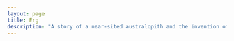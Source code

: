 ```yaml
---
layout: page
title: Erg
description: "A story of a near-sited australopith and the invention of the sandwich."
---
```



<!-- draw.io diagram -->
<div class="mxgraph" style="max-width:100%;border:1px solid transparent;" data-mxgraph="{&quot;highlight&quot;:&quot;#0000ff&quot;,&quot;nav&quot;:true,&quot;resize&quot;:true,&quot;page&quot;:0,&quot;dark-mode&quot;:&quot;auto&quot;,&quot;toolbar&quot;:&quot;pages zoom lightbox&quot;,&quot;edit&quot;:&quot;_blank&quot;,&quot;xml&quot;:&quot;&lt;mxfile host=\&quot;Electron\&quot; agent=\&quot;Mozilla/5.0 (X11; Linux x86_64) AppleWebKit/537.36 (KHTML, like Gecko) draw.io/26.1.1 Chrome/134.0.6998.205 Electron/35.2.1 Safari/537.36\&quot; version=\&quot;26.1.1\&quot; pages=\&quot;13\&quot;&gt;\n  &lt;diagram name=\&quot;Nobody Likes Erg\&quot; id=\&quot;QZPEu80qxovob1gnPCV5\&quot;&gt;\n    &lt;mxGraphModel dx=\&quot;1434\&quot; dy=\&quot;1027\&quot; grid=\&quot;1\&quot; gridSize=\&quot;10\&quot; guides=\&quot;1\&quot; tooltips=\&quot;1\&quot; connect=\&quot;1\&quot; arrows=\&quot;1\&quot; fold=\&quot;1\&quot; page=\&quot;0\&quot; pageScale=\&quot;1\&quot; pageWidth=\&quot;827\&quot; pageHeight=\&quot;1169\&quot; math=\&quot;0\&quot; shadow=\&quot;0\&quot;&gt;\n      &lt;root&gt;\n        &lt;mxCell id=\&quot;amh-8aiPDiY4Bg3acuk9-0\&quot; /&gt;\n        &lt;mxCell id=\&quot;amh-8aiPDiY4Bg3acuk9-1\&quot; parent=\&quot;amh-8aiPDiY4Bg3acuk9-0\&quot; /&gt;\n        &lt;mxCell id=\&quot;amh-8aiPDiY4Bg3acuk9-2\&quot; value=\&quot;\&quot; style=\&quot;rounded=0;whiteSpace=wrap;html=1;hachureGap=4;fontFamily=Architects Daughter;fontSource=https%3A%2F%2Ffonts.googleapis.com%2Fcss%3Ffamily%3DArchitects%2BDaughter;strokeColor=none;rotation=0;\&quot; parent=\&quot;amh-8aiPDiY4Bg3acuk9-1\&quot; vertex=\&quot;1\&quot;&gt;\n          &lt;mxGeometry width=\&quot;720\&quot; height=\&quot;405\&quot; as=\&quot;geometry\&quot; /&gt;\n        &lt;/mxCell&gt;\n        &lt;mxCell id=\&quot;amh-8aiPDiY4Bg3acuk9-3\&quot; value=\&quot;\&quot; style=\&quot;endArrow=none;html=1;rounded=0;hachureGap=4;fontFamily=Architects Daughter;fontSource=https%3A%2F%2Ffonts.googleapis.com%2Fcss%3Ffamily%3DArchitects%2BDaughter;entryX=0.5;entryY=0;entryDx=0;entryDy=0;exitX=0.5;exitY=1;exitDx=0;exitDy=0;strokeWidth=1.9685;strokeColor=#808080;\&quot; parent=\&quot;amh-8aiPDiY4Bg3acuk9-1\&quot; source=\&quot;amh-8aiPDiY4Bg3acuk9-2\&quot; target=\&quot;amh-8aiPDiY4Bg3acuk9-2\&quot; edge=\&quot;1\&quot;&gt;\n          &lt;mxGeometry width=\&quot;50\&quot; height=\&quot;50\&quot; relative=\&quot;1\&quot; as=\&quot;geometry\&quot;&gt;\n            &lt;mxPoint x=\&quot;280\&quot; y=\&quot;50\&quot; as=\&quot;sourcePoint\&quot; /&gt;\n            &lt;mxPoint x=\&quot;330\&quot; as=\&quot;targetPoint\&quot; /&gt;\n          &lt;/mxGeometry&gt;\n        &lt;/mxCell&gt;\n        &lt;object label=\&quot;Words\&quot; id=\&quot;amh-8aiPDiY4Bg3acuk9-4\&quot;&gt;\n          &lt;mxCell parent=\&quot;amh-8aiPDiY4Bg3acuk9-0\&quot; /&gt;\n        &lt;/object&gt;\n        &lt;mxCell id=\&quot;amh-8aiPDiY4Bg3acuk9-5\&quot; value=\&quot;erg makes the erg\&quot; style=\&quot;text;html=1;align=center;verticalAlign=middle;whiteSpace=wrap;rounded=0;fontFamily=Architects Daughter;fontSource=https%3A%2F%2Ffonts.googleapis.com%2Fcss%3Ffamily%3DArchitects%2BDaughter;fontSize=18;\&quot; parent=\&quot;amh-8aiPDiY4Bg3acuk9-4\&quot; vertex=\&quot;1\&quot;&gt;\n          &lt;mxGeometry y=\&quot;40\&quot; width=\&quot;360\&quot; height=\&quot;40\&quot; as=\&quot;geometry\&quot; /&gt;\n        &lt;/mxCell&gt;\n        &lt;mxCell id=\&quot;JD22osrGW74cKd4msxxX-0\&quot; value=\&quot;and nobody likes erg\&quot; style=\&quot;text;html=1;align=center;verticalAlign=middle;whiteSpace=wrap;rounded=0;fontFamily=Architects Daughter;fontSource=https%3A%2F%2Ffonts.googleapis.com%2Fcss%3Ffamily%3DArchitects%2BDaughter;fontSize=18;\&quot; parent=\&quot;amh-8aiPDiY4Bg3acuk9-4\&quot; vertex=\&quot;1\&quot;&gt;\n          &lt;mxGeometry x=\&quot;360\&quot; y=\&quot;320\&quot; width=\&quot;360\&quot; height=\&quot;40\&quot; as=\&quot;geometry\&quot; /&gt;\n        &lt;/mxCell&gt;\n      &lt;/root&gt;\n    &lt;/mxGraphModel&gt;\n  &lt;/diagram&gt;\n  &lt;diagram name=\&quot;Everyone Loves Mi\&quot; id=\&quot;JEcdtIoJzLWB3q-GLb_C\&quot;&gt;\n    &lt;mxGraphModel dx=\&quot;1434\&quot; dy=\&quot;1027\&quot; grid=\&quot;1\&quot; gridSize=\&quot;10\&quot; guides=\&quot;1\&quot; tooltips=\&quot;1\&quot; connect=\&quot;1\&quot; arrows=\&quot;1\&quot; fold=\&quot;1\&quot; page=\&quot;0\&quot; pageScale=\&quot;1\&quot; pageWidth=\&quot;827\&quot; pageHeight=\&quot;1169\&quot; math=\&quot;0\&quot; shadow=\&quot;0\&quot;&gt;\n      &lt;root&gt;\n        &lt;mxCell id=\&quot;4rrEn7LAhZheVlkbRo6T-0\&quot; /&gt;\n        &lt;mxCell id=\&quot;4rrEn7LAhZheVlkbRo6T-1\&quot; parent=\&quot;4rrEn7LAhZheVlkbRo6T-0\&quot; /&gt;\n        &lt;mxCell id=\&quot;4rrEn7LAhZheVlkbRo6T-2\&quot; value=\&quot;\&quot; style=\&quot;rounded=0;whiteSpace=wrap;html=1;hachureGap=4;fontFamily=Architects Daughter;fontSource=https%3A%2F%2Ffonts.googleapis.com%2Fcss%3Ffamily%3DArchitects%2BDaughter;strokeColor=none;rotation=0;\&quot; vertex=\&quot;1\&quot; parent=\&quot;4rrEn7LAhZheVlkbRo6T-1\&quot;&gt;\n          &lt;mxGeometry width=\&quot;720\&quot; height=\&quot;405\&quot; as=\&quot;geometry\&quot; /&gt;\n        &lt;/mxCell&gt;\n        &lt;mxCell id=\&quot;4rrEn7LAhZheVlkbRo6T-3\&quot; value=\&quot;\&quot; style=\&quot;endArrow=none;html=1;rounded=0;hachureGap=4;fontFamily=Architects Daughter;fontSource=https%3A%2F%2Ffonts.googleapis.com%2Fcss%3Ffamily%3DArchitects%2BDaughter;entryX=0.5;entryY=0;entryDx=0;entryDy=0;exitX=0.5;exitY=1;exitDx=0;exitDy=0;strokeWidth=1.9685;strokeColor=#808080;\&quot; edge=\&quot;1\&quot; parent=\&quot;4rrEn7LAhZheVlkbRo6T-1\&quot; source=\&quot;4rrEn7LAhZheVlkbRo6T-2\&quot; target=\&quot;4rrEn7LAhZheVlkbRo6T-2\&quot;&gt;\n          &lt;mxGeometry width=\&quot;50\&quot; height=\&quot;50\&quot; relative=\&quot;1\&quot; as=\&quot;geometry\&quot;&gt;\n            &lt;mxPoint x=\&quot;280\&quot; y=\&quot;50\&quot; as=\&quot;sourcePoint\&quot; /&gt;\n            &lt;mxPoint x=\&quot;330\&quot; as=\&quot;targetPoint\&quot; /&gt;\n          &lt;/mxGeometry&gt;\n        &lt;/mxCell&gt;\n        &lt;object label=\&quot;Words\&quot; id=\&quot;4rrEn7LAhZheVlkbRo6T-4\&quot;&gt;\n          &lt;mxCell parent=\&quot;4rrEn7LAhZheVlkbRo6T-0\&quot; /&gt;\n        &lt;/object&gt;\n        &lt;mxCell id=\&quot;4rrEn7LAhZheVlkbRo6T-5\&quot; value=\&quot;and everybody loves mi&amp;amp;nbsp;\&quot; style=\&quot;text;html=1;align=center;verticalAlign=middle;whiteSpace=wrap;rounded=0;fontFamily=Architects Daughter;fontSource=https%3A%2F%2Ffonts.googleapis.com%2Fcss%3Ffamily%3DArchitects%2BDaughter;fontSize=18;\&quot; vertex=\&quot;1\&quot; parent=\&quot;4rrEn7LAhZheVlkbRo6T-4\&quot;&gt;\n          &lt;mxGeometry x=\&quot;360\&quot; y=\&quot;320\&quot; width=\&quot;360\&quot; height=\&quot;40\&quot; as=\&quot;geometry\&quot; /&gt;\n        &lt;/mxCell&gt;\n        &lt;mxCell id=\&quot;6OlG3JriuqugcA_fWpbK-0\&quot; value=\&quot;mi &amp;lt;i&amp;gt;always&amp;lt;/i&amp;gt; gets the mi\&quot; style=\&quot;text;html=1;align=center;verticalAlign=middle;whiteSpace=wrap;rounded=0;fontFamily=Architects Daughter;fontSource=https%3A%2F%2Ffonts.googleapis.com%2Fcss%3Ffamily%3DArchitects%2BDaughter;fontSize=18;\&quot; vertex=\&quot;1\&quot; parent=\&quot;4rrEn7LAhZheVlkbRo6T-4\&quot;&gt;\n          &lt;mxGeometry y=\&quot;40\&quot; width=\&quot;360\&quot; height=\&quot;40\&quot; as=\&quot;geometry\&quot; /&gt;\n        &lt;/mxCell&gt;\n      &lt;/root&gt;\n    &lt;/mxGraphModel&gt;\n  &lt;/diagram&gt;\n  &lt;diagram name=\&quot;Everyone Needs Om\&quot; id=\&quot;1pNPK9tBkwsveUk4T5MH\&quot;&gt;\n    &lt;mxGraphModel dx=\&quot;1434\&quot; dy=\&quot;1027\&quot; grid=\&quot;1\&quot; gridSize=\&quot;10\&quot; guides=\&quot;1\&quot; tooltips=\&quot;1\&quot; connect=\&quot;1\&quot; arrows=\&quot;1\&quot; fold=\&quot;1\&quot; page=\&quot;0\&quot; pageScale=\&quot;1\&quot; pageWidth=\&quot;827\&quot; pageHeight=\&quot;1169\&quot; math=\&quot;0\&quot; shadow=\&quot;0\&quot;&gt;\n      &lt;root&gt;\n        &lt;mxCell id=\&quot;hsqiQDJoUlT4yYOEo-7u-0\&quot; /&gt;\n        &lt;mxCell id=\&quot;hsqiQDJoUlT4yYOEo-7u-1\&quot; parent=\&quot;hsqiQDJoUlT4yYOEo-7u-0\&quot; /&gt;\n        &lt;mxCell id=\&quot;hsqiQDJoUlT4yYOEo-7u-2\&quot; value=\&quot;\&quot; style=\&quot;rounded=0;whiteSpace=wrap;html=1;hachureGap=4;fontFamily=Architects Daughter;fontSource=https%3A%2F%2Ffonts.googleapis.com%2Fcss%3Ffamily%3DArchitects%2BDaughter;strokeColor=none;rotation=0;\&quot; vertex=\&quot;1\&quot; parent=\&quot;hsqiQDJoUlT4yYOEo-7u-1\&quot;&gt;\n          &lt;mxGeometry width=\&quot;720\&quot; height=\&quot;405\&quot; as=\&quot;geometry\&quot; /&gt;\n        &lt;/mxCell&gt;\n        &lt;mxCell id=\&quot;hsqiQDJoUlT4yYOEo-7u-3\&quot; value=\&quot;\&quot; style=\&quot;endArrow=none;html=1;rounded=0;hachureGap=4;fontFamily=Architects Daughter;fontSource=https%3A%2F%2Ffonts.googleapis.com%2Fcss%3Ffamily%3DArchitects%2BDaughter;entryX=0.5;entryY=0;entryDx=0;entryDy=0;exitX=0.5;exitY=1;exitDx=0;exitDy=0;strokeWidth=1.9685;strokeColor=#808080;\&quot; edge=\&quot;1\&quot; parent=\&quot;hsqiQDJoUlT4yYOEo-7u-1\&quot; source=\&quot;hsqiQDJoUlT4yYOEo-7u-2\&quot; target=\&quot;hsqiQDJoUlT4yYOEo-7u-2\&quot;&gt;\n          &lt;mxGeometry width=\&quot;50\&quot; height=\&quot;50\&quot; relative=\&quot;1\&quot; as=\&quot;geometry\&quot;&gt;\n            &lt;mxPoint x=\&quot;280\&quot; y=\&quot;50\&quot; as=\&quot;sourcePoint\&quot; /&gt;\n            &lt;mxPoint x=\&quot;330\&quot; as=\&quot;targetPoint\&quot; /&gt;\n          &lt;/mxGeometry&gt;\n        &lt;/mxCell&gt;\n        &lt;object label=\&quot;Words\&quot; id=\&quot;hsqiQDJoUlT4yYOEo-7u-4\&quot;&gt;\n          &lt;mxCell parent=\&quot;hsqiQDJoUlT4yYOEo-7u-0\&quot; /&gt;\n        &lt;/object&gt;\n        &lt;mxCell id=\&quot;hsqiQDJoUlT4yYOEo-7u-5\&quot; value=\&quot;and everybody, including erg, loves om\&quot; style=\&quot;text;html=1;align=center;verticalAlign=middle;whiteSpace=wrap;rounded=0;fontFamily=Architects Daughter;fontSource=https%3A%2F%2Ffonts.googleapis.com%2Fcss%3Ffamily%3DArchitects%2BDaughter;fontSize=18;\&quot; vertex=\&quot;1\&quot; parent=\&quot;hsqiQDJoUlT4yYOEo-7u-4\&quot;&gt;\n          &lt;mxGeometry x=\&quot;360\&quot; y=\&quot;320\&quot; width=\&quot;360\&quot; height=\&quot;40\&quot; as=\&quot;geometry\&quot; /&gt;\n        &lt;/mxCell&gt;\n        &lt;mxCell id=\&quot;hsqiQDJoUlT4yYOEo-7u-6\&quot; value=\&quot;om makes the best oms\&quot; style=\&quot;text;html=1;align=center;verticalAlign=middle;whiteSpace=wrap;rounded=0;fontFamily=Architects Daughter;fontSource=https%3A%2F%2Ffonts.googleapis.com%2Fcss%3Ffamily%3DArchitects%2BDaughter;fontSize=18;\&quot; vertex=\&quot;1\&quot; parent=\&quot;hsqiQDJoUlT4yYOEo-7u-4\&quot;&gt;\n          &lt;mxGeometry y=\&quot;40\&quot; width=\&quot;360\&quot; height=\&quot;40\&quot; as=\&quot;geometry\&quot; /&gt;\n        &lt;/mxCell&gt;\n      &lt;/root&gt;\n    &lt;/mxGraphModel&gt;\n  &lt;/diagram&gt;\n  &lt;diagram name=\&quot;Erg Can&amp;#39;t See Mi\&quot; id=\&quot;yFYt88oOX-NAx3kDWRNM\&quot;&gt;\n    &lt;mxGraphModel dx=\&quot;1434\&quot; dy=\&quot;1027\&quot; grid=\&quot;1\&quot; gridSize=\&quot;10\&quot; guides=\&quot;1\&quot; tooltips=\&quot;1\&quot; connect=\&quot;1\&quot; arrows=\&quot;1\&quot; fold=\&quot;1\&quot; page=\&quot;0\&quot; pageScale=\&quot;1\&quot; pageWidth=\&quot;827\&quot; pageHeight=\&quot;1169\&quot; math=\&quot;0\&quot; shadow=\&quot;0\&quot;&gt;\n      &lt;root&gt;\n        &lt;mxCell id=\&quot;_SL9cdKzfacV4EpLClOK-0\&quot; /&gt;\n        &lt;mxCell id=\&quot;_SL9cdKzfacV4EpLClOK-1\&quot; parent=\&quot;_SL9cdKzfacV4EpLClOK-0\&quot; /&gt;\n        &lt;mxCell id=\&quot;_SL9cdKzfacV4EpLClOK-2\&quot; value=\&quot;\&quot; style=\&quot;rounded=0;whiteSpace=wrap;html=1;hachureGap=4;fontFamily=Architects Daughter;fontSource=https%3A%2F%2Ffonts.googleapis.com%2Fcss%3Ffamily%3DArchitects%2BDaughter;strokeColor=none;rotation=0;\&quot; vertex=\&quot;1\&quot; parent=\&quot;_SL9cdKzfacV4EpLClOK-1\&quot;&gt;\n          &lt;mxGeometry width=\&quot;720\&quot; height=\&quot;405\&quot; as=\&quot;geometry\&quot; /&gt;\n        &lt;/mxCell&gt;\n        &lt;mxCell id=\&quot;_SL9cdKzfacV4EpLClOK-3\&quot; value=\&quot;\&quot; style=\&quot;endArrow=none;html=1;rounded=0;hachureGap=4;fontFamily=Architects Daughter;fontSource=https%3A%2F%2Ffonts.googleapis.com%2Fcss%3Ffamily%3DArchitects%2BDaughter;entryX=0.5;entryY=0;entryDx=0;entryDy=0;exitX=0.5;exitY=1;exitDx=0;exitDy=0;strokeWidth=1.9685;strokeColor=#808080;\&quot; edge=\&quot;1\&quot; parent=\&quot;_SL9cdKzfacV4EpLClOK-1\&quot; source=\&quot;_SL9cdKzfacV4EpLClOK-2\&quot; target=\&quot;_SL9cdKzfacV4EpLClOK-2\&quot;&gt;\n          &lt;mxGeometry width=\&quot;50\&quot; height=\&quot;50\&quot; relative=\&quot;1\&quot; as=\&quot;geometry\&quot;&gt;\n            &lt;mxPoint x=\&quot;280\&quot; y=\&quot;50\&quot; as=\&quot;sourcePoint\&quot; /&gt;\n            &lt;mxPoint x=\&quot;330\&quot; as=\&quot;targetPoint\&quot; /&gt;\n          &lt;/mxGeometry&gt;\n        &lt;/mxCell&gt;\n        &lt;object label=\&quot;Words\&quot; id=\&quot;_SL9cdKzfacV4EpLClOK-4\&quot;&gt;\n          &lt;mxCell parent=\&quot;_SL9cdKzfacV4EpLClOK-0\&quot; /&gt;\n        &lt;/object&gt;\n        &lt;mxCell id=\&quot;_SL9cdKzfacV4EpLClOK-5\&quot; value=\&quot;erg tries to find the mi\&quot; style=\&quot;text;html=1;align=center;verticalAlign=middle;whiteSpace=wrap;rounded=0;fontFamily=Architects Daughter;fontSource=https%3A%2F%2Ffonts.googleapis.com%2Fcss%3Ffamily%3DArchitects%2BDaughter;fontSize=18;\&quot; vertex=\&quot;1\&quot; parent=\&quot;_SL9cdKzfacV4EpLClOK-4\&quot;&gt;\n          &lt;mxGeometry y=\&quot;40\&quot; width=\&quot;360\&quot; height=\&quot;40\&quot; as=\&quot;geometry\&quot; /&gt;\n        &lt;/mxCell&gt;\n        &lt;mxCell id=\&quot;_SL9cdKzfacV4EpLClOK-6\&quot; value=\&quot;but erg can never see the mi\&quot; style=\&quot;text;html=1;align=center;verticalAlign=middle;whiteSpace=wrap;rounded=0;fontFamily=Architects Daughter;fontSource=https%3A%2F%2Ffonts.googleapis.com%2Fcss%3Ffamily%3DArchitects%2BDaughter;fontSize=18;\&quot; vertex=\&quot;1\&quot; parent=\&quot;_SL9cdKzfacV4EpLClOK-4\&quot;&gt;\n          &lt;mxGeometry x=\&quot;360\&quot; y=\&quot;320\&quot; width=\&quot;360\&quot; height=\&quot;40\&quot; as=\&quot;geometry\&quot; /&gt;\n        &lt;/mxCell&gt;\n      &lt;/root&gt;\n    &lt;/mxGraphModel&gt;\n  &lt;/diagram&gt;\n  &lt;diagram name=\&quot;Greasy Hands\&quot; id=\&quot;tdd0ikNyJErUXSD2yYSy\&quot;&gt;\n    &lt;mxGraphModel dx=\&quot;1434\&quot; dy=\&quot;1027\&quot; grid=\&quot;1\&quot; gridSize=\&quot;10\&quot; guides=\&quot;1\&quot; tooltips=\&quot;1\&quot; connect=\&quot;1\&quot; arrows=\&quot;1\&quot; fold=\&quot;1\&quot; page=\&quot;0\&quot; pageScale=\&quot;1\&quot; pageWidth=\&quot;827\&quot; pageHeight=\&quot;1169\&quot; math=\&quot;0\&quot; shadow=\&quot;0\&quot;&gt;\n      &lt;root&gt;\n        &lt;mxCell id=\&quot;yfq5kA6RnGe6bqVabolB-0\&quot; /&gt;\n        &lt;mxCell id=\&quot;yfq5kA6RnGe6bqVabolB-1\&quot; parent=\&quot;yfq5kA6RnGe6bqVabolB-0\&quot; /&gt;\n        &lt;mxCell id=\&quot;yfq5kA6RnGe6bqVabolB-2\&quot; value=\&quot;\&quot; style=\&quot;rounded=0;whiteSpace=wrap;html=1;hachureGap=4;fontFamily=Architects Daughter;fontSource=https%3A%2F%2Ffonts.googleapis.com%2Fcss%3Ffamily%3DArchitects%2BDaughter;strokeColor=none;rotation=0;\&quot; vertex=\&quot;1\&quot; parent=\&quot;yfq5kA6RnGe6bqVabolB-1\&quot;&gt;\n          &lt;mxGeometry width=\&quot;720\&quot; height=\&quot;405\&quot; as=\&quot;geometry\&quot; /&gt;\n        &lt;/mxCell&gt;\n        &lt;mxCell id=\&quot;yfq5kA6RnGe6bqVabolB-3\&quot; value=\&quot;\&quot; style=\&quot;endArrow=none;html=1;rounded=0;hachureGap=4;fontFamily=Architects Daughter;fontSource=https%3A%2F%2Ffonts.googleapis.com%2Fcss%3Ffamily%3DArchitects%2BDaughter;entryX=0.5;entryY=0;entryDx=0;entryDy=0;exitX=0.5;exitY=1;exitDx=0;exitDy=0;strokeWidth=1.9685;strokeColor=#808080;\&quot; edge=\&quot;1\&quot; parent=\&quot;yfq5kA6RnGe6bqVabolB-1\&quot; source=\&quot;yfq5kA6RnGe6bqVabolB-2\&quot; target=\&quot;yfq5kA6RnGe6bqVabolB-2\&quot;&gt;\n          &lt;mxGeometry width=\&quot;50\&quot; height=\&quot;50\&quot; relative=\&quot;1\&quot; as=\&quot;geometry\&quot;&gt;\n            &lt;mxPoint x=\&quot;280\&quot; y=\&quot;50\&quot; as=\&quot;sourcePoint\&quot; /&gt;\n            &lt;mxPoint x=\&quot;330\&quot; as=\&quot;targetPoint\&quot; /&gt;\n          &lt;/mxGeometry&gt;\n        &lt;/mxCell&gt;\n        &lt;object label=\&quot;Words\&quot; id=\&quot;yfq5kA6RnGe6bqVabolB-4\&quot;&gt;\n          &lt;mxCell parent=\&quot;yfq5kA6RnGe6bqVabolB-0\&quot; /&gt;\n        &lt;/object&gt;\n        &lt;mxCell id=\&quot;yfq5kA6RnGe6bqVabolB-5\&quot; value=\&quot;everyone eats mi with their hands\&quot; style=\&quot;text;html=1;align=center;verticalAlign=middle;whiteSpace=wrap;rounded=0;fontFamily=Architects Daughter;fontSource=https%3A%2F%2Ffonts.googleapis.com%2Fcss%3Ffamily%3DArchitects%2BDaughter;fontSize=18;\&quot; vertex=\&quot;1\&quot; parent=\&quot;yfq5kA6RnGe6bqVabolB-4\&quot;&gt;\n          &lt;mxGeometry y=\&quot;40\&quot; width=\&quot;360\&quot; height=\&quot;40\&quot; as=\&quot;geometry\&quot; /&gt;\n        &lt;/mxCell&gt;\n        &lt;mxCell id=\&quot;yfq5kA6RnGe6bqVabolB-6\&quot; value=\&quot;then they lick and lick and lick and lick\&quot; style=\&quot;text;html=1;align=center;verticalAlign=middle;whiteSpace=wrap;rounded=0;fontFamily=Architects Daughter;fontSource=https%3A%2F%2Ffonts.googleapis.com%2Fcss%3Ffamily%3DArchitects%2BDaughter;fontSize=18;\&quot; vertex=\&quot;1\&quot; parent=\&quot;yfq5kA6RnGe6bqVabolB-4\&quot;&gt;\n          &lt;mxGeometry x=\&quot;360\&quot; y=\&quot;320\&quot; width=\&quot;360\&quot; height=\&quot;40\&quot; as=\&quot;geometry\&quot; /&gt;\n        &lt;/mxCell&gt;\n      &lt;/root&gt;\n    &lt;/mxGraphModel&gt;\n  &lt;/diagram&gt;\n  &lt;diagram name=\&quot;Erg gets mad\&quot; id=\&quot;LmLVF6ySIyL0s764wmoa\&quot;&gt;\n    &lt;mxGraphModel dx=\&quot;1434\&quot; dy=\&quot;1027\&quot; grid=\&quot;1\&quot; gridSize=\&quot;10\&quot; guides=\&quot;1\&quot; tooltips=\&quot;1\&quot; connect=\&quot;1\&quot; arrows=\&quot;1\&quot; fold=\&quot;1\&quot; page=\&quot;0\&quot; pageScale=\&quot;1\&quot; pageWidth=\&quot;827\&quot; pageHeight=\&quot;1169\&quot; math=\&quot;0\&quot; shadow=\&quot;0\&quot;&gt;\n      &lt;root&gt;\n        &lt;mxCell id=\&quot;sSGSOW3W208oRXxuJqnJ-0\&quot; /&gt;\n        &lt;mxCell id=\&quot;sSGSOW3W208oRXxuJqnJ-1\&quot; parent=\&quot;sSGSOW3W208oRXxuJqnJ-0\&quot; /&gt;\n        &lt;mxCell id=\&quot;sSGSOW3W208oRXxuJqnJ-2\&quot; value=\&quot;\&quot; style=\&quot;rounded=0;whiteSpace=wrap;html=1;hachureGap=4;fontFamily=Architects Daughter;fontSource=https%3A%2F%2Ffonts.googleapis.com%2Fcss%3Ffamily%3DArchitects%2BDaughter;strokeColor=none;rotation=0;\&quot; vertex=\&quot;1\&quot; parent=\&quot;sSGSOW3W208oRXxuJqnJ-1\&quot;&gt;\n          &lt;mxGeometry width=\&quot;720\&quot; height=\&quot;405\&quot; as=\&quot;geometry\&quot; /&gt;\n        &lt;/mxCell&gt;\n        &lt;mxCell id=\&quot;sSGSOW3W208oRXxuJqnJ-3\&quot; value=\&quot;\&quot; style=\&quot;endArrow=none;html=1;rounded=0;hachureGap=4;fontFamily=Architects Daughter;fontSource=https%3A%2F%2Ffonts.googleapis.com%2Fcss%3Ffamily%3DArchitects%2BDaughter;entryX=0.5;entryY=0;entryDx=0;entryDy=0;exitX=0.5;exitY=1;exitDx=0;exitDy=0;strokeWidth=1.9685;strokeColor=#808080;\&quot; edge=\&quot;1\&quot; parent=\&quot;sSGSOW3W208oRXxuJqnJ-1\&quot; source=\&quot;sSGSOW3W208oRXxuJqnJ-2\&quot; target=\&quot;sSGSOW3W208oRXxuJqnJ-2\&quot;&gt;\n          &lt;mxGeometry width=\&quot;50\&quot; height=\&quot;50\&quot; relative=\&quot;1\&quot; as=\&quot;geometry\&quot;&gt;\n            &lt;mxPoint x=\&quot;280\&quot; y=\&quot;50\&quot; as=\&quot;sourcePoint\&quot; /&gt;\n            &lt;mxPoint x=\&quot;330\&quot; as=\&quot;targetPoint\&quot; /&gt;\n          &lt;/mxGeometry&gt;\n        &lt;/mxCell&gt;\n        &lt;object label=\&quot;Words\&quot; id=\&quot;sSGSOW3W208oRXxuJqnJ-4\&quot;&gt;\n          &lt;mxCell parent=\&quot;sSGSOW3W208oRXxuJqnJ-0\&quot; /&gt;\n        &lt;/object&gt;\n        &lt;mxCell id=\&quot;sSGSOW3W208oRXxuJqnJ-5\&quot; value=\&quot;erg has had enough and gets mad\&quot; style=\&quot;text;html=1;align=center;verticalAlign=middle;whiteSpace=wrap;rounded=0;fontFamily=Architects Daughter;fontSource=https%3A%2F%2Ffonts.googleapis.com%2Fcss%3Ffamily%3DArchitects%2BDaughter;fontSize=18;\&quot; vertex=\&quot;1\&quot; parent=\&quot;sSGSOW3W208oRXxuJqnJ-4\&quot;&gt;\n          &lt;mxGeometry y=\&quot;40\&quot; width=\&quot;360\&quot; height=\&quot;40\&quot; as=\&quot;geometry\&quot; /&gt;\n        &lt;/mxCell&gt;\n        &lt;mxCell id=\&quot;sSGSOW3W208oRXxuJqnJ-6\&quot; value=\&quot;this makes mi mad at erg\&quot; style=\&quot;text;html=1;align=center;verticalAlign=middle;whiteSpace=wrap;rounded=0;fontFamily=Architects Daughter;fontSource=https%3A%2F%2Ffonts.googleapis.com%2Fcss%3Ffamily%3DArchitects%2BDaughter;fontSize=18;\&quot; vertex=\&quot;1\&quot; parent=\&quot;sSGSOW3W208oRXxuJqnJ-4\&quot;&gt;\n          &lt;mxGeometry x=\&quot;360\&quot; y=\&quot;320\&quot; width=\&quot;360\&quot; height=\&quot;40\&quot; as=\&quot;geometry\&quot; /&gt;\n        &lt;/mxCell&gt;\n      &lt;/root&gt;\n    &lt;/mxGraphModel&gt;\n  &lt;/diagram&gt;\n  &lt;diagram name=\&quot;Om Makes Peace\&quot; id=\&quot;CZrtGHMiv9qRtPXhi48J\&quot;&gt;\n    &lt;mxGraphModel dx=\&quot;1434\&quot; dy=\&quot;1027\&quot; grid=\&quot;1\&quot; gridSize=\&quot;10\&quot; guides=\&quot;1\&quot; tooltips=\&quot;1\&quot; connect=\&quot;1\&quot; arrows=\&quot;1\&quot; fold=\&quot;1\&quot; page=\&quot;0\&quot; pageScale=\&quot;1\&quot; pageWidth=\&quot;827\&quot; pageHeight=\&quot;1169\&quot; math=\&quot;0\&quot; shadow=\&quot;0\&quot;&gt;\n      &lt;root&gt;\n        &lt;mxCell id=\&quot;ejKKYqvqxqSQrmctLK6C-0\&quot; /&gt;\n        &lt;mxCell id=\&quot;ejKKYqvqxqSQrmctLK6C-1\&quot; parent=\&quot;ejKKYqvqxqSQrmctLK6C-0\&quot; /&gt;\n        &lt;mxCell id=\&quot;ejKKYqvqxqSQrmctLK6C-2\&quot; value=\&quot;\&quot; style=\&quot;rounded=0;whiteSpace=wrap;html=1;hachureGap=4;fontFamily=Architects Daughter;fontSource=https%3A%2F%2Ffonts.googleapis.com%2Fcss%3Ffamily%3DArchitects%2BDaughter;strokeColor=none;rotation=0;\&quot; vertex=\&quot;1\&quot; parent=\&quot;ejKKYqvqxqSQrmctLK6C-1\&quot;&gt;\n          &lt;mxGeometry width=\&quot;720\&quot; height=\&quot;405\&quot; as=\&quot;geometry\&quot; /&gt;\n        &lt;/mxCell&gt;\n        &lt;mxCell id=\&quot;ejKKYqvqxqSQrmctLK6C-3\&quot; value=\&quot;\&quot; style=\&quot;endArrow=none;html=1;rounded=0;hachureGap=4;fontFamily=Architects Daughter;fontSource=https%3A%2F%2Ffonts.googleapis.com%2Fcss%3Ffamily%3DArchitects%2BDaughter;entryX=0.5;entryY=0;entryDx=0;entryDy=0;exitX=0.5;exitY=1;exitDx=0;exitDy=0;strokeWidth=1.9685;strokeColor=#808080;\&quot; edge=\&quot;1\&quot; parent=\&quot;ejKKYqvqxqSQrmctLK6C-1\&quot; source=\&quot;ejKKYqvqxqSQrmctLK6C-2\&quot; target=\&quot;ejKKYqvqxqSQrmctLK6C-2\&quot;&gt;\n          &lt;mxGeometry width=\&quot;50\&quot; height=\&quot;50\&quot; relative=\&quot;1\&quot; as=\&quot;geometry\&quot;&gt;\n            &lt;mxPoint x=\&quot;280\&quot; y=\&quot;50\&quot; as=\&quot;sourcePoint\&quot; /&gt;\n            &lt;mxPoint x=\&quot;330\&quot; as=\&quot;targetPoint\&quot; /&gt;\n          &lt;/mxGeometry&gt;\n        &lt;/mxCell&gt;\n        &lt;object label=\&quot;Words\&quot; id=\&quot;ejKKYqvqxqSQrmctLK6C-4\&quot;&gt;\n          &lt;mxCell parent=\&quot;ejKKYqvqxqSQrmctLK6C-0\&quot; /&gt;\n        &lt;/object&gt;\n        &lt;mxCell id=\&quot;ejKKYqvqxqSQrmctLK6C-5\&quot; value=\&quot;om tries to make peace\&quot; style=\&quot;text;html=1;align=center;verticalAlign=middle;whiteSpace=wrap;rounded=0;fontFamily=Architects Daughter;fontSource=https%3A%2F%2Ffonts.googleapis.com%2Fcss%3Ffamily%3DArchitects%2BDaughter;fontSize=18;\&quot; vertex=\&quot;1\&quot; parent=\&quot;ejKKYqvqxqSQrmctLK6C-4\&quot;&gt;\n          &lt;mxGeometry y=\&quot;40\&quot; width=\&quot;360\&quot; height=\&quot;40\&quot; as=\&quot;geometry\&quot; /&gt;\n        &lt;/mxCell&gt;\n        &lt;mxCell id=\&quot;ejKKYqvqxqSQrmctLK6C-6\&quot; value=\&quot;but erg is still mad and makes ha\&quot; style=\&quot;text;html=1;align=center;verticalAlign=middle;whiteSpace=wrap;rounded=0;fontFamily=Architects Daughter;fontSource=https%3A%2F%2Ffonts.googleapis.com%2Fcss%3Ffamily%3DArchitects%2BDaughter;fontSize=18;\&quot; vertex=\&quot;1\&quot; parent=\&quot;ejKKYqvqxqSQrmctLK6C-4\&quot;&gt;\n          &lt;mxGeometry x=\&quot;360\&quot; y=\&quot;320\&quot; width=\&quot;360\&quot; height=\&quot;40\&quot; as=\&quot;geometry\&quot; /&gt;\n        &lt;/mxCell&gt;\n      &lt;/root&gt;\n    &lt;/mxGraphModel&gt;\n  &lt;/diagram&gt;\n  &lt;diagram name=\&quot;Mi Ruins Erg\&quot; id=\&quot;-T4AXrnkeSyYDFGlf9qo\&quot;&gt;\n    &lt;mxGraphModel dx=\&quot;1434\&quot; dy=\&quot;1027\&quot; grid=\&quot;1\&quot; gridSize=\&quot;10\&quot; guides=\&quot;1\&quot; tooltips=\&quot;1\&quot; connect=\&quot;1\&quot; arrows=\&quot;1\&quot; fold=\&quot;1\&quot; page=\&quot;0\&quot; pageScale=\&quot;1\&quot; pageWidth=\&quot;827\&quot; pageHeight=\&quot;1169\&quot; math=\&quot;0\&quot; shadow=\&quot;0\&quot;&gt;\n      &lt;root&gt;\n        &lt;mxCell id=\&quot;G2CZ3HnEAjc5txcMPLQr-0\&quot; /&gt;\n        &lt;mxCell id=\&quot;G2CZ3HnEAjc5txcMPLQr-1\&quot; parent=\&quot;G2CZ3HnEAjc5txcMPLQr-0\&quot; /&gt;\n        &lt;mxCell id=\&quot;G2CZ3HnEAjc5txcMPLQr-2\&quot; value=\&quot;\&quot; style=\&quot;rounded=0;whiteSpace=wrap;html=1;hachureGap=4;fontFamily=Architects Daughter;fontSource=https%3A%2F%2Ffonts.googleapis.com%2Fcss%3Ffamily%3DArchitects%2BDaughter;strokeColor=none;rotation=0;\&quot; vertex=\&quot;1\&quot; parent=\&quot;G2CZ3HnEAjc5txcMPLQr-1\&quot;&gt;\n          &lt;mxGeometry width=\&quot;720\&quot; height=\&quot;405\&quot; as=\&quot;geometry\&quot; /&gt;\n        &lt;/mxCell&gt;\n        &lt;mxCell id=\&quot;G2CZ3HnEAjc5txcMPLQr-3\&quot; value=\&quot;\&quot; style=\&quot;endArrow=none;html=1;rounded=0;hachureGap=4;fontFamily=Architects Daughter;fontSource=https%3A%2F%2Ffonts.googleapis.com%2Fcss%3Ffamily%3DArchitects%2BDaughter;entryX=0.5;entryY=0;entryDx=0;entryDy=0;exitX=0.5;exitY=1;exitDx=0;exitDy=0;strokeWidth=1.9685;strokeColor=#808080;\&quot; edge=\&quot;1\&quot; parent=\&quot;G2CZ3HnEAjc5txcMPLQr-1\&quot; source=\&quot;G2CZ3HnEAjc5txcMPLQr-2\&quot; target=\&quot;G2CZ3HnEAjc5txcMPLQr-2\&quot;&gt;\n          &lt;mxGeometry width=\&quot;50\&quot; height=\&quot;50\&quot; relative=\&quot;1\&quot; as=\&quot;geometry\&quot;&gt;\n            &lt;mxPoint x=\&quot;280\&quot; y=\&quot;50\&quot; as=\&quot;sourcePoint\&quot; /&gt;\n            &lt;mxPoint x=\&quot;330\&quot; as=\&quot;targetPoint\&quot; /&gt;\n          &lt;/mxGeometry&gt;\n        &lt;/mxCell&gt;\n        &lt;object label=\&quot;Words\&quot; id=\&quot;G2CZ3HnEAjc5txcMPLQr-4\&quot;&gt;\n          &lt;mxCell parent=\&quot;G2CZ3HnEAjc5txcMPLQr-0\&quot; /&gt;\n        &lt;/object&gt;\n        &lt;mxCell id=\&quot;G2CZ3HnEAjc5txcMPLQr-5\&quot; value=\&quot;mi puts his licky finger in erg&amp;#39;s erg\&quot; style=\&quot;text;html=1;align=center;verticalAlign=middle;whiteSpace=wrap;rounded=0;fontFamily=Architects Daughter;fontSource=https%3A%2F%2Ffonts.googleapis.com%2Fcss%3Ffamily%3DArchitects%2BDaughter;fontSize=18;\&quot; vertex=\&quot;1\&quot; parent=\&quot;G2CZ3HnEAjc5txcMPLQr-4\&quot;&gt;\n          &lt;mxGeometry y=\&quot;40\&quot; width=\&quot;360\&quot; height=\&quot;40\&quot; as=\&quot;geometry\&quot; /&gt;\n        &lt;/mxCell&gt;\n        &lt;mxCell id=\&quot;G2CZ3HnEAjc5txcMPLQr-6\&quot; value=\&quot;so erg makes big ha\&quot; style=\&quot;text;html=1;align=center;verticalAlign=middle;whiteSpace=wrap;rounded=0;fontFamily=Architects Daughter;fontSource=https%3A%2F%2Ffonts.googleapis.com%2Fcss%3Ffamily%3DArchitects%2BDaughter;fontSize=18;\&quot; vertex=\&quot;1\&quot; parent=\&quot;G2CZ3HnEAjc5txcMPLQr-4\&quot;&gt;\n          &lt;mxGeometry x=\&quot;360\&quot; y=\&quot;320\&quot; width=\&quot;360\&quot; height=\&quot;40\&quot; as=\&quot;geometry\&quot; /&gt;\n        &lt;/mxCell&gt;\n      &lt;/root&gt;\n    &lt;/mxGraphModel&gt;\n  &lt;/diagram&gt;\n  &lt;diagram name=\&quot;Ha Hurts Om\&quot; id=\&quot;XgFRVF-HGcMEsOj2grao\&quot;&gt;\n    &lt;mxGraphModel dx=\&quot;1434\&quot; dy=\&quot;1027\&quot; grid=\&quot;1\&quot; gridSize=\&quot;10\&quot; guides=\&quot;1\&quot; tooltips=\&quot;1\&quot; connect=\&quot;1\&quot; arrows=\&quot;1\&quot; fold=\&quot;1\&quot; page=\&quot;0\&quot; pageScale=\&quot;1\&quot; pageWidth=\&quot;827\&quot; pageHeight=\&quot;1169\&quot; math=\&quot;0\&quot; shadow=\&quot;0\&quot;&gt;\n      &lt;root&gt;\n        &lt;mxCell id=\&quot;JTvbF6q8Cf9UaeQWA_V7-0\&quot; /&gt;\n        &lt;mxCell id=\&quot;JTvbF6q8Cf9UaeQWA_V7-1\&quot; parent=\&quot;JTvbF6q8Cf9UaeQWA_V7-0\&quot; /&gt;\n        &lt;mxCell id=\&quot;JTvbF6q8Cf9UaeQWA_V7-2\&quot; value=\&quot;\&quot; style=\&quot;rounded=0;whiteSpace=wrap;html=1;hachureGap=4;fontFamily=Architects Daughter;fontSource=https%3A%2F%2Ffonts.googleapis.com%2Fcss%3Ffamily%3DArchitects%2BDaughter;strokeColor=none;rotation=0;\&quot; vertex=\&quot;1\&quot; parent=\&quot;JTvbF6q8Cf9UaeQWA_V7-1\&quot;&gt;\n          &lt;mxGeometry width=\&quot;720\&quot; height=\&quot;405\&quot; as=\&quot;geometry\&quot; /&gt;\n        &lt;/mxCell&gt;\n        &lt;mxCell id=\&quot;JTvbF6q8Cf9UaeQWA_V7-3\&quot; value=\&quot;\&quot; style=\&quot;endArrow=none;html=1;rounded=0;hachureGap=4;fontFamily=Architects Daughter;fontSource=https%3A%2F%2Ffonts.googleapis.com%2Fcss%3Ffamily%3DArchitects%2BDaughter;entryX=0.5;entryY=0;entryDx=0;entryDy=0;exitX=0.5;exitY=1;exitDx=0;exitDy=0;strokeWidth=1.9685;strokeColor=#808080;\&quot; edge=\&quot;1\&quot; parent=\&quot;JTvbF6q8Cf9UaeQWA_V7-1\&quot; source=\&quot;JTvbF6q8Cf9UaeQWA_V7-2\&quot; target=\&quot;JTvbF6q8Cf9UaeQWA_V7-2\&quot;&gt;\n          &lt;mxGeometry width=\&quot;50\&quot; height=\&quot;50\&quot; relative=\&quot;1\&quot; as=\&quot;geometry\&quot;&gt;\n            &lt;mxPoint x=\&quot;280\&quot; y=\&quot;50\&quot; as=\&quot;sourcePoint\&quot; /&gt;\n            &lt;mxPoint x=\&quot;330\&quot; as=\&quot;targetPoint\&quot; /&gt;\n          &lt;/mxGeometry&gt;\n        &lt;/mxCell&gt;\n        &lt;object label=\&quot;Words\&quot; id=\&quot;JTvbF6q8Cf9UaeQWA_V7-4\&quot;&gt;\n          &lt;mxCell parent=\&quot;JTvbF6q8Cf9UaeQWA_V7-0\&quot; /&gt;\n        &lt;/object&gt;\n        &lt;mxCell id=\&quot;JTvbF6q8Cf9UaeQWA_V7-5\&quot; value=\&quot;the ha hurts om and erg runs away\&quot; style=\&quot;text;html=1;align=center;verticalAlign=middle;whiteSpace=wrap;rounded=0;fontFamily=Architects Daughter;fontSource=https%3A%2F%2Ffonts.googleapis.com%2Fcss%3Ffamily%3DArchitects%2BDaughter;fontSize=18;\&quot; vertex=\&quot;1\&quot; parent=\&quot;JTvbF6q8Cf9UaeQWA_V7-4\&quot;&gt;\n          &lt;mxGeometry y=\&quot;40\&quot; width=\&quot;360\&quot; height=\&quot;40\&quot; as=\&quot;geometry\&quot; /&gt;\n        &lt;/mxCell&gt;\n        &lt;mxCell id=\&quot;JTvbF6q8Cf9UaeQWA_V7-6\&quot; value=\&quot;after the big ha erg returns to om\&quot; style=\&quot;text;html=1;align=center;verticalAlign=middle;whiteSpace=wrap;rounded=0;fontFamily=Architects Daughter;fontSource=https%3A%2F%2Ffonts.googleapis.com%2Fcss%3Ffamily%3DArchitects%2BDaughter;fontSize=18;\&quot; vertex=\&quot;1\&quot; parent=\&quot;JTvbF6q8Cf9UaeQWA_V7-4\&quot;&gt;\n          &lt;mxGeometry x=\&quot;360\&quot; y=\&quot;320\&quot; width=\&quot;360\&quot; height=\&quot;40\&quot; as=\&quot;geometry\&quot; /&gt;\n        &lt;/mxCell&gt;\n      &lt;/root&gt;\n    &lt;/mxGraphModel&gt;\n  &lt;/diagram&gt;\n  &lt;diagram name=\&quot;Nobody is Om\&quot; id=\&quot;22GxXL_93LBIIau6pqBD\&quot;&gt;\n    &lt;mxGraphModel dx=\&quot;1434\&quot; dy=\&quot;1027\&quot; grid=\&quot;1\&quot; gridSize=\&quot;10\&quot; guides=\&quot;1\&quot; tooltips=\&quot;1\&quot; connect=\&quot;1\&quot; arrows=\&quot;1\&quot; fold=\&quot;1\&quot; page=\&quot;0\&quot; pageScale=\&quot;1\&quot; pageWidth=\&quot;827\&quot; pageHeight=\&quot;1169\&quot; math=\&quot;0\&quot; shadow=\&quot;0\&quot;&gt;\n      &lt;root&gt;\n        &lt;mxCell id=\&quot;Qzh4urntktjn99PH_5wv-0\&quot; /&gt;\n        &lt;mxCell id=\&quot;Qzh4urntktjn99PH_5wv-1\&quot; parent=\&quot;Qzh4urntktjn99PH_5wv-0\&quot; /&gt;\n        &lt;mxCell id=\&quot;Qzh4urntktjn99PH_5wv-2\&quot; value=\&quot;\&quot; style=\&quot;rounded=0;whiteSpace=wrap;html=1;hachureGap=4;fontFamily=Architects Daughter;fontSource=https%3A%2F%2Ffonts.googleapis.com%2Fcss%3Ffamily%3DArchitects%2BDaughter;strokeColor=none;rotation=0;\&quot; vertex=\&quot;1\&quot; parent=\&quot;Qzh4urntktjn99PH_5wv-1\&quot;&gt;\n          &lt;mxGeometry width=\&quot;720\&quot; height=\&quot;405\&quot; as=\&quot;geometry\&quot; /&gt;\n        &lt;/mxCell&gt;\n        &lt;mxCell id=\&quot;Qzh4urntktjn99PH_5wv-3\&quot; value=\&quot;\&quot; style=\&quot;endArrow=none;html=1;rounded=0;hachureGap=4;fontFamily=Architects Daughter;fontSource=https%3A%2F%2Ffonts.googleapis.com%2Fcss%3Ffamily%3DArchitects%2BDaughter;entryX=0.5;entryY=0;entryDx=0;entryDy=0;exitX=0.5;exitY=1;exitDx=0;exitDy=0;strokeWidth=1.9685;strokeColor=#808080;\&quot; edge=\&quot;1\&quot; parent=\&quot;Qzh4urntktjn99PH_5wv-1\&quot; source=\&quot;Qzh4urntktjn99PH_5wv-2\&quot; target=\&quot;Qzh4urntktjn99PH_5wv-2\&quot;&gt;\n          &lt;mxGeometry width=\&quot;50\&quot; height=\&quot;50\&quot; relative=\&quot;1\&quot; as=\&quot;geometry\&quot;&gt;\n            &lt;mxPoint x=\&quot;280\&quot; y=\&quot;50\&quot; as=\&quot;sourcePoint\&quot; /&gt;\n            &lt;mxPoint x=\&quot;330\&quot; as=\&quot;targetPoint\&quot; /&gt;\n          &lt;/mxGeometry&gt;\n        &lt;/mxCell&gt;\n        &lt;object label=\&quot;Words\&quot; id=\&quot;Qzh4urntktjn99PH_5wv-4\&quot;&gt;\n          &lt;mxCell parent=\&quot;Qzh4urntktjn99PH_5wv-0\&quot; /&gt;\n        &lt;/object&gt;\n        &lt;mxCell id=\&quot;Qzh4urntktjn99PH_5wv-5\&quot; value=\&quot;nobody is at om and erg looks for his erg\&quot; style=\&quot;text;html=1;align=center;verticalAlign=middle;whiteSpace=wrap;rounded=0;fontFamily=Architects Daughter;fontSource=https%3A%2F%2Ffonts.googleapis.com%2Fcss%3Ffamily%3DArchitects%2BDaughter;fontSize=18;\&quot; vertex=\&quot;1\&quot; parent=\&quot;Qzh4urntktjn99PH_5wv-4\&quot;&gt;\n          &lt;mxGeometry y=\&quot;40\&quot; width=\&quot;360\&quot; height=\&quot;40\&quot; as=\&quot;geometry\&quot; /&gt;\n        &lt;/mxCell&gt;\n        &lt;mxCell id=\&quot;Qzh4urntktjn99PH_5wv-6\&quot; value=\&quot;but the ha has changed the erg\&quot; style=\&quot;text;html=1;align=center;verticalAlign=middle;whiteSpace=wrap;rounded=0;fontFamily=Architects Daughter;fontSource=https%3A%2F%2Ffonts.googleapis.com%2Fcss%3Ffamily%3DArchitects%2BDaughter;fontSize=18;\&quot; vertex=\&quot;1\&quot; parent=\&quot;Qzh4urntktjn99PH_5wv-4\&quot;&gt;\n          &lt;mxGeometry x=\&quot;360\&quot; y=\&quot;320\&quot; width=\&quot;360\&quot; height=\&quot;40\&quot; as=\&quot;geometry\&quot; /&gt;\n        &lt;/mxCell&gt;\n      &lt;/root&gt;\n    &lt;/mxGraphModel&gt;\n  &lt;/diagram&gt;\n  &lt;diagram name=\&quot;Erg finds Everybody\&quot; id=\&quot;UstLlmqq9oD2k6cduian\&quot;&gt;\n    &lt;mxGraphModel dx=\&quot;1434\&quot; dy=\&quot;1027\&quot; grid=\&quot;1\&quot; gridSize=\&quot;10\&quot; guides=\&quot;1\&quot; tooltips=\&quot;1\&quot; connect=\&quot;1\&quot; arrows=\&quot;1\&quot; fold=\&quot;1\&quot; page=\&quot;0\&quot; pageScale=\&quot;1\&quot; pageWidth=\&quot;827\&quot; pageHeight=\&quot;1169\&quot; math=\&quot;0\&quot; shadow=\&quot;0\&quot;&gt;\n      &lt;root&gt;\n        &lt;mxCell id=\&quot;AQyuVgo7BrkEFreFG5EH-0\&quot; /&gt;\n        &lt;mxCell id=\&quot;AQyuVgo7BrkEFreFG5EH-1\&quot; parent=\&quot;AQyuVgo7BrkEFreFG5EH-0\&quot; /&gt;\n        &lt;mxCell id=\&quot;AQyuVgo7BrkEFreFG5EH-2\&quot; value=\&quot;\&quot; style=\&quot;rounded=0;whiteSpace=wrap;html=1;hachureGap=4;fontFamily=Architects Daughter;fontSource=https%3A%2F%2Ffonts.googleapis.com%2Fcss%3Ffamily%3DArchitects%2BDaughter;strokeColor=none;rotation=0;\&quot; vertex=\&quot;1\&quot; parent=\&quot;AQyuVgo7BrkEFreFG5EH-1\&quot;&gt;\n          &lt;mxGeometry width=\&quot;720\&quot; height=\&quot;405\&quot; as=\&quot;geometry\&quot; /&gt;\n        &lt;/mxCell&gt;\n        &lt;mxCell id=\&quot;AQyuVgo7BrkEFreFG5EH-3\&quot; value=\&quot;\&quot; style=\&quot;endArrow=none;html=1;rounded=0;hachureGap=4;fontFamily=Architects Daughter;fontSource=https%3A%2F%2Ffonts.googleapis.com%2Fcss%3Ffamily%3DArchitects%2BDaughter;entryX=0.5;entryY=0;entryDx=0;entryDy=0;exitX=0.5;exitY=1;exitDx=0;exitDy=0;strokeWidth=1.9685;strokeColor=#808080;\&quot; edge=\&quot;1\&quot; parent=\&quot;AQyuVgo7BrkEFreFG5EH-1\&quot; source=\&quot;AQyuVgo7BrkEFreFG5EH-2\&quot; target=\&quot;AQyuVgo7BrkEFreFG5EH-2\&quot;&gt;\n          &lt;mxGeometry width=\&quot;50\&quot; height=\&quot;50\&quot; relative=\&quot;1\&quot; as=\&quot;geometry\&quot;&gt;\n            &lt;mxPoint x=\&quot;280\&quot; y=\&quot;50\&quot; as=\&quot;sourcePoint\&quot; /&gt;\n            &lt;mxPoint x=\&quot;330\&quot; as=\&quot;targetPoint\&quot; /&gt;\n          &lt;/mxGeometry&gt;\n        &lt;/mxCell&gt;\n        &lt;object label=\&quot;Words\&quot; id=\&quot;AQyuVgo7BrkEFreFG5EH-4\&quot;&gt;\n          &lt;mxCell parent=\&quot;AQyuVgo7BrkEFreFG5EH-0\&quot; /&gt;\n        &lt;/object&gt;\n        &lt;mxCell id=\&quot;AQyuVgo7BrkEFreFG5EH-5\&quot; value=\&quot;this ergha tastes good so erg walks\&quot; style=\&quot;text;html=1;align=center;verticalAlign=middle;whiteSpace=wrap;rounded=0;fontFamily=Architects Daughter;fontSource=https%3A%2F%2Ffonts.googleapis.com%2Fcss%3Ffamily%3DArchitects%2BDaughter;fontSize=18;\&quot; vertex=\&quot;1\&quot; parent=\&quot;AQyuVgo7BrkEFreFG5EH-4\&quot;&gt;\n          &lt;mxGeometry y=\&quot;40\&quot; width=\&quot;360\&quot; height=\&quot;40\&quot; as=\&quot;geometry\&quot; /&gt;\n        &lt;/mxCell&gt;\n        &lt;mxCell id=\&quot;AQyuVgo7BrkEFreFG5EH-6\&quot; value=\&quot;erg finds everyone and shows them\&quot; style=\&quot;text;html=1;align=center;verticalAlign=middle;whiteSpace=wrap;rounded=0;fontFamily=Architects Daughter;fontSource=https%3A%2F%2Ffonts.googleapis.com%2Fcss%3Ffamily%3DArchitects%2BDaughter;fontSize=18;\&quot; vertex=\&quot;1\&quot; parent=\&quot;AQyuVgo7BrkEFreFG5EH-4\&quot;&gt;\n          &lt;mxGeometry x=\&quot;360\&quot; y=\&quot;320\&quot; width=\&quot;360\&quot; height=\&quot;40\&quot; as=\&quot;geometry\&quot; /&gt;\n        &lt;/mxCell&gt;\n      &lt;/root&gt;\n    &lt;/mxGraphModel&gt;\n  &lt;/diagram&gt;\n  &lt;diagram name=\&quot;Mi is Done\&quot; id=\&quot;ftpMHWb6vMbVZL94Pm3_\&quot;&gt;\n    &lt;mxGraphModel dx=\&quot;1434\&quot; dy=\&quot;1027\&quot; grid=\&quot;1\&quot; gridSize=\&quot;10\&quot; guides=\&quot;1\&quot; tooltips=\&quot;1\&quot; connect=\&quot;1\&quot; arrows=\&quot;1\&quot; fold=\&quot;1\&quot; page=\&quot;0\&quot; pageScale=\&quot;1\&quot; pageWidth=\&quot;827\&quot; pageHeight=\&quot;1169\&quot; math=\&quot;0\&quot; shadow=\&quot;0\&quot;&gt;\n      &lt;root&gt;\n        &lt;mxCell id=\&quot;Bk0pz3e76vPvMBISFfBX-0\&quot; /&gt;\n        &lt;mxCell id=\&quot;Bk0pz3e76vPvMBISFfBX-1\&quot; parent=\&quot;Bk0pz3e76vPvMBISFfBX-0\&quot; /&gt;\n        &lt;mxCell id=\&quot;Bk0pz3e76vPvMBISFfBX-2\&quot; value=\&quot;\&quot; style=\&quot;rounded=0;whiteSpace=wrap;html=1;hachureGap=4;fontFamily=Architects Daughter;fontSource=https%3A%2F%2Ffonts.googleapis.com%2Fcss%3Ffamily%3DArchitects%2BDaughter;strokeColor=none;rotation=0;\&quot; vertex=\&quot;1\&quot; parent=\&quot;Bk0pz3e76vPvMBISFfBX-1\&quot;&gt;\n          &lt;mxGeometry width=\&quot;720\&quot; height=\&quot;405\&quot; as=\&quot;geometry\&quot; /&gt;\n        &lt;/mxCell&gt;\n        &lt;mxCell id=\&quot;Bk0pz3e76vPvMBISFfBX-3\&quot; value=\&quot;\&quot; style=\&quot;endArrow=none;html=1;rounded=0;hachureGap=4;fontFamily=Architects Daughter;fontSource=https%3A%2F%2Ffonts.googleapis.com%2Fcss%3Ffamily%3DArchitects%2BDaughter;entryX=0.5;entryY=0;entryDx=0;entryDy=0;exitX=0.5;exitY=1;exitDx=0;exitDy=0;strokeWidth=1.9685;strokeColor=#808080;\&quot; edge=\&quot;1\&quot; parent=\&quot;Bk0pz3e76vPvMBISFfBX-1\&quot; source=\&quot;Bk0pz3e76vPvMBISFfBX-2\&quot; target=\&quot;Bk0pz3e76vPvMBISFfBX-2\&quot;&gt;\n          &lt;mxGeometry width=\&quot;50\&quot; height=\&quot;50\&quot; relative=\&quot;1\&quot; as=\&quot;geometry\&quot;&gt;\n            &lt;mxPoint x=\&quot;280\&quot; y=\&quot;50\&quot; as=\&quot;sourcePoint\&quot; /&gt;\n            &lt;mxPoint x=\&quot;330\&quot; as=\&quot;targetPoint\&quot; /&gt;\n          &lt;/mxGeometry&gt;\n        &lt;/mxCell&gt;\n        &lt;object label=\&quot;Words\&quot; id=\&quot;Bk0pz3e76vPvMBISFfBX-4\&quot;&gt;\n          &lt;mxCell parent=\&quot;Bk0pz3e76vPvMBISFfBX-0\&quot; /&gt;\n        &lt;/object&gt;\n        &lt;mxCell id=\&quot;Bk0pz3e76vPvMBISFfBX-6\&quot; value=\&quot;the mi is almost done and om has a ha\&quot; style=\&quot;text;html=1;align=center;verticalAlign=middle;whiteSpace=wrap;rounded=0;fontFamily=Architects Daughter;fontSource=https%3A%2F%2Ffonts.googleapis.com%2Fcss%3Ffamily%3DArchitects%2BDaughter;fontSize=18;\&quot; vertex=\&quot;1\&quot; parent=\&quot;Bk0pz3e76vPvMBISFfBX-4\&quot;&gt;\n          &lt;mxGeometry x=\&quot;360\&quot; y=\&quot;320\&quot; width=\&quot;360\&quot; height=\&quot;40\&quot; as=\&quot;geometry\&quot; /&gt;\n        &lt;/mxCell&gt;\n        &lt;mxCell id=\&quot;Xew3ftausRlpCPPPAxCf-0\&quot; value=\&quot;they taste the ergha and it tastes good\&quot; style=\&quot;text;html=1;align=center;verticalAlign=middle;whiteSpace=wrap;rounded=0;fontFamily=Architects Daughter;fontSource=https%3A%2F%2Ffonts.googleapis.com%2Fcss%3Ffamily%3DArchitects%2BDaughter;fontSize=18;\&quot; vertex=\&quot;1\&quot; parent=\&quot;Bk0pz3e76vPvMBISFfBX-4\&quot;&gt;\n          &lt;mxGeometry y=\&quot;40\&quot; width=\&quot;360\&quot; height=\&quot;40\&quot; as=\&quot;geometry\&quot; /&gt;\n        &lt;/mxCell&gt;\n      &lt;/root&gt;\n    &lt;/mxGraphModel&gt;\n  &lt;/diagram&gt;\n  &lt;diagram name=\&quot;Ergha with Mi\&quot; id=\&quot;moFWURTqjOlASM3giYEW\&quot;&gt;\n    &lt;mxGraphModel dx=\&quot;1434\&quot; dy=\&quot;1027\&quot; grid=\&quot;1\&quot; gridSize=\&quot;10\&quot; guides=\&quot;1\&quot; tooltips=\&quot;1\&quot; connect=\&quot;1\&quot; arrows=\&quot;1\&quot; fold=\&quot;1\&quot; page=\&quot;0\&quot; pageScale=\&quot;1\&quot; pageWidth=\&quot;827\&quot; pageHeight=\&quot;1169\&quot; math=\&quot;0\&quot; shadow=\&quot;0\&quot;&gt;\n      &lt;root&gt;\n        &lt;mxCell id=\&quot;plLjXKIBzcpy6T1b4e-J-0\&quot; /&gt;\n        &lt;mxCell id=\&quot;plLjXKIBzcpy6T1b4e-J-1\&quot; parent=\&quot;plLjXKIBzcpy6T1b4e-J-0\&quot; /&gt;\n        &lt;mxCell id=\&quot;plLjXKIBzcpy6T1b4e-J-2\&quot; value=\&quot;\&quot; style=\&quot;rounded=0;whiteSpace=wrap;html=1;hachureGap=4;fontFamily=Architects Daughter;fontSource=https%3A%2F%2Ffonts.googleapis.com%2Fcss%3Ffamily%3DArchitects%2BDaughter;strokeColor=none;rotation=0;\&quot; vertex=\&quot;1\&quot; parent=\&quot;plLjXKIBzcpy6T1b4e-J-1\&quot;&gt;\n          &lt;mxGeometry width=\&quot;720\&quot; height=\&quot;405\&quot; as=\&quot;geometry\&quot; /&gt;\n        &lt;/mxCell&gt;\n        &lt;mxCell id=\&quot;plLjXKIBzcpy6T1b4e-J-3\&quot; value=\&quot;\&quot; style=\&quot;endArrow=none;html=1;rounded=0;hachureGap=4;fontFamily=Architects Daughter;fontSource=https%3A%2F%2Ffonts.googleapis.com%2Fcss%3Ffamily%3DArchitects%2BDaughter;entryX=0.5;entryY=0;entryDx=0;entryDy=0;exitX=0.5;exitY=1;exitDx=0;exitDy=0;strokeWidth=1.9685;strokeColor=#808080;\&quot; edge=\&quot;1\&quot; parent=\&quot;plLjXKIBzcpy6T1b4e-J-1\&quot; source=\&quot;plLjXKIBzcpy6T1b4e-J-2\&quot; target=\&quot;plLjXKIBzcpy6T1b4e-J-2\&quot;&gt;\n          &lt;mxGeometry width=\&quot;50\&quot; height=\&quot;50\&quot; relative=\&quot;1\&quot; as=\&quot;geometry\&quot;&gt;\n            &lt;mxPoint x=\&quot;280\&quot; y=\&quot;50\&quot; as=\&quot;sourcePoint\&quot; /&gt;\n            &lt;mxPoint x=\&quot;330\&quot; as=\&quot;targetPoint\&quot; /&gt;\n          &lt;/mxGeometry&gt;\n        &lt;/mxCell&gt;\n        &lt;object label=\&quot;Words\&quot; id=\&quot;plLjXKIBzcpy6T1b4e-J-4\&quot;&gt;\n          &lt;mxCell parent=\&quot;plLjXKIBzcpy6T1b4e-J-0\&quot; /&gt;\n        &lt;/object&gt;\n        &lt;mxCell id=\&quot;plLjXKIBzcpy6T1b4e-J-5\&quot; value=\&quot;everybody loves the ergha with mi\&quot; style=\&quot;text;html=1;align=center;verticalAlign=middle;whiteSpace=wrap;rounded=0;fontFamily=Architects Daughter;fontSource=https%3A%2F%2Ffonts.googleapis.com%2Fcss%3Ffamily%3DArchitects%2BDaughter;fontSize=18;\&quot; vertex=\&quot;1\&quot; parent=\&quot;plLjXKIBzcpy6T1b4e-J-4\&quot;&gt;\n          &lt;mxGeometry y=\&quot;40\&quot; width=\&quot;360\&quot; height=\&quot;40\&quot; as=\&quot;geometry\&quot; /&gt;\n        &lt;/mxCell&gt;\n        &lt;mxCell id=\&quot;plLjXKIBzcpy6T1b4e-J-6\&quot; value=\&quot;om makes peace and a new om is born\&quot; style=\&quot;text;html=1;align=center;verticalAlign=middle;whiteSpace=wrap;rounded=0;fontFamily=Architects Daughter;fontSource=https%3A%2F%2Ffonts.googleapis.com%2Fcss%3Ffamily%3DArchitects%2BDaughter;fontSize=18;\&quot; vertex=\&quot;1\&quot; parent=\&quot;plLjXKIBzcpy6T1b4e-J-4\&quot;&gt;\n          &lt;mxGeometry x=\&quot;360\&quot; y=\&quot;320\&quot; width=\&quot;360\&quot; height=\&quot;40\&quot; as=\&quot;geometry\&quot; /&gt;\n        &lt;/mxCell&gt;\n      &lt;/root&gt;\n    &lt;/mxGraphModel&gt;\n  &lt;/diagram&gt;\n&lt;/mxfile&gt;\n&quot;}"></div>
<script type="text/javascript" src="https://viewer.diagrams.net/js/viewer-static.min.js"></script>
